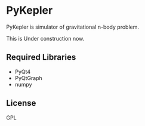 PyKepler
========
PyKepler is simulator of gravitational n-body problem.

This is Under construction now.

## Required Libraries
* PyQt4
* PyQtGraph
* numpy

## License
GPL
